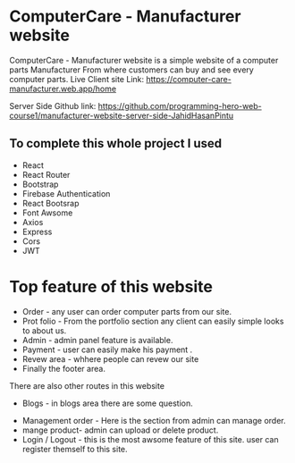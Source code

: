 # ComputerCare - Manufacturer website

ComputerCare - Manufacturer website is a simple website of a computer parts Manufacturer From where customers can buy and see every computer parts.
Live Client site Link: https://computer-care-manufacturer.web.app/home

Server Side Github link: https://github.com/programming-hero-web-course1/manufacturer-website-server-side-JahidHasanPintu

## To complete this whole project I used

- React
- React Router
- Bootstrap
- Firebase Authentication
- React Bootsrap
- Font Awsome
- Axios
- Express
- Cors
- JWT

# Top feature of this website

- Order - any user can order computer parts from our site.
- Prot folio - From the portfolio section any client can easily simple looks to about us.
- Admin - admin panel feature is available.
- Payment - user can easily make his payment .
- Revew area - whhere people can revew our site
- Finally the footer area.

There are also other routes in this website

- Blogs - in blogs area there are some question.

* Management order - Here is the section from admin can manage order.
* mange product- admin can upload or delete product.
* Login / Logout - this is the most awsome feature of this site. user can register themself to this site.
